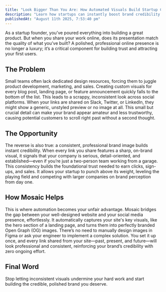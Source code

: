 ```yaml
---
title: "Look Bigger Than You Are: How Automated Visuals Build Startup Credibility"
description: "Learn how startups can instantly boost brand credibility and trust with automated, consistent website visuals."
publishedAt: "August 11th 2025, 7:53:40 pm"
---
```


As a startup founder, you’ve poured everything into building a great product. But when you share your work online, does its presentation match the quality of what you’ve built? A polished, professional online presence is no longer a luxury; it’s a critical component for building trust and attracting your first users.

## The Problem
Small teams often lack dedicated design resources, forcing them to juggle product development, marketing, and sales. Creating custom visuals for every blog post, landing page, or feature announcement quickly falls to the bottom of the list. This leads to a scrappy, inconsistent look across social platforms. When your links are shared on Slack, Twitter, or LinkedIn, they might show a generic, unstyled preview or no image at all. This small but crucial detail can make your brand appear amateur and less trustworthy, causing potential customers to scroll right past without a second thought.

## The Opportunity
The reverse is also true: a consistent, professional brand image builds instant credibility. When every link you share features a sharp, on-brand visual, it signals that your company is serious, detail-oriented, and established—even if you’re just a two-person team working from a garage. This consistency builds the foundational trust needed to earn clicks, sign-ups, and sales. It allows your startup to punch above its weight, leveling the playing field and competing with larger companies on brand perception from day one.

## How Mosaic Helps
This is where automation becomes your unfair advantage. Mosaic bridges the gap between your well-designed website and your social media presence, effortlessly. It automatically captures your site's key visuals, like the hero section of a landing page, and turns them into perfectly branded Open Graph (OG) images. There’s no need to manually design images in Figma or ask your engineer to implement a complex solution. You set it up once, and every link shared from your site—past, present, and future—will look professional and consistent, reinforcing your brand’s credibility with zero ongoing effort.

## Final Word
Stop letting inconsistent visuals undermine your hard work and start building the credible, polished brand you deserve.